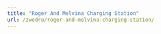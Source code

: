 ```yaml
---
title: "Roger And Melvina Charging Station"
url: /zwedru/roger-and-melvina-charging-station/
---
```


